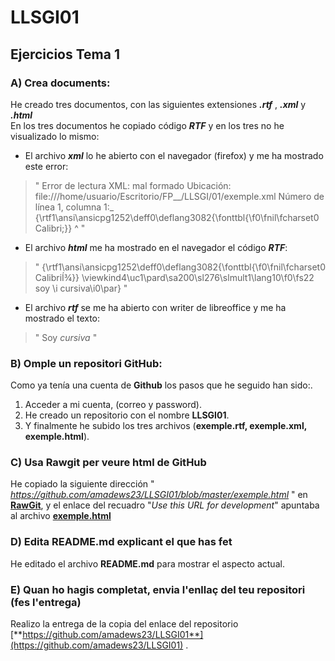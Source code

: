 # LLSGI01
## Ejercicios Tema 1

### A) Crea documents:
He creado tres documentos, con las siguientes extensiones **_.rtf_** , **_.xml_** y **_.html_**   
En los tres documentos he copiado código **_RTF_** y en los tres no he visualizado lo mismo:  
* El archivo **_xml_** lo he abierto con el navegador (firefox) y me ha mostrado este error:  
>" Error de lectura XML: mal formado Ubicación: file:///home/usuario/Escritorio/FP__/LLSGI/01/exemple.xml Número de línea 1, columna 1:_  {\rtf1\ansi\ansicpg1252\deff0\deflang3082{\fonttbl{\f0\fnil\fcharset0 Calibri;}} ^ "    
* El archivo **_html_** me ha mostrado en el navegador el código **_RTF_**:
>" {\rtf1\ansi\ansicpg1252\deff0\deflang3082{\fonttbl{\f0\fnil\fcharset0 CalibriÍ¾}} \viewkind4\uc1\pard\sa200\sl276\slmult1\lang10\f0\fs22 soy \i cursiva\i0\par} "
* El archivo **_rtf_** se me ha abierto con writer de libreoffice y me ha mostrado el texto: 
>" Soy _cursiva_ "
### B) Omple un repositori GitHub:
Como ya tenía una cuenta de **Github** los pasos que he seguido han sido:.  
1. Acceder a mi cuenta, (correo y password).  
2. He creado un repositorio con el nombre **LLSGI01**. 
3. Y finalmente he subido los tres archivos (**exemple.rtf, exemple.xml, exemple.html**).
### C) Usa Rawgit per veure html de GitHub
He copiado la siguiente dirección " _https://github.com/amadews23/LLSGI01/blob/master/exemple.html_ " en [**RawGit**]( https://rawgit.com/), y el enlace del recuadro "_Use this URL for development_" apuntaba al archivo [**exemple.html**](https://rawgit.com/amadews23/LLSGI01/master/exemple.html)    
### D) Edita README.md explicant el que has fet
He editado el archivo **README.md** para mostrar el aspecto actual.
### E) Quan ho hagis completat, envia l'enllaç del teu repositori (fes l'entrega)
Realizo la entrega de la copia del enlace del repositorio  [**https://github.com/amadews23/LLSGI01**](https://github.com/amadews23/LLSGI01) .
